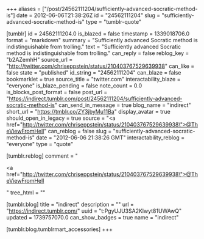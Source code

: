 +++
aliases = ["/post/24562111204/sufficiently-advanced-socratic-method-is"]
date = 2012-06-06T21:38:26Z
id = "24562111204"
slug = "sufficiently-advanced-socratic-method-is"
type = "tumblr-quote"

[tumblr]
id = 24562111204.0
is_blazed = false
timestamp = 1339018706.0
format = "markdown"
summary = "Sufficiently advanced Socratic method is indistinguishable from trolling."
text = "Sufficiently advanced Socratic method is indistinguishable from trolling."
can_reply = false
reblog_key = "b2AZemhH"
source_url = "http://twitter.com/chriseppstein/status/210403767529639938"
can_like = false
state = "published"
id_string = "24562111204"
can_blaze = false
bookmarklet = true
source_title = "twitter.com"
interactability_blaze = "everyone"
is_blaze_pending = false
note_count = 0.0
is_blocks_post_format = false
post_url = "https://indirect.tumblr.com/post/24562111204/sufficiently-advanced-socratic-method-is"
can_send_in_message = true
blog_name = "indirect"
short_url = "https://tmblr.co/ZY3jbyMu11Ba"
display_avatar = true
should_open_in_legacy = true
source = "<a href=\"http://twitter.com/chriseppstein/status/210403767529639938\">@TheViewFromHell</a>"
can_reblog = false
slug = "sufficiently-advanced-socratic-method-is"
date = "2012-06-06 21:38:26 GMT"
interactability_reblog = "everyone"
type = "quote"

[tumblr.reblog]
comment = "<p><a href=\"http://twitter.com/chriseppstein/status/210403767529639938\">@TheViewFromHell</a></p>"
tree_html = ""

[tumblr.blog]
title = "indirect"
description = ""
url = "https://indirect.tumblr.com/"
uuid = "t:PgyUJU3SA2Klwyt81UWAwQ"
updated = 1739757070.0
can_show_badges = true
name = "indirect"

[tumblr.blog.tumblrmart_accessories]
+++
